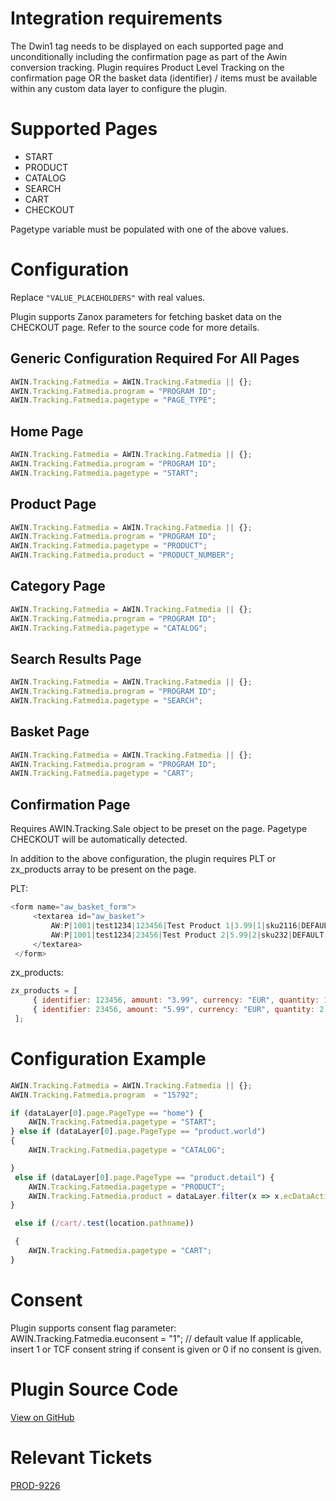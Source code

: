 
# Integration requirements

The Dwin1 tag needs to be displayed on each supported page and
unconditionally including the confirmation page as part of the Awin
conversion tracking. Plugin requires Product Level Tracking on the
confirmation page OR the basket data (identifier) / items must be
available within any custom data layer to configure the plugin.

# Supported Pages

- START
- PRODUCT
- CATALOG
- SEARCH
- CART
- CHECKOUT

Pagetype variable must be populated with one of the above values.

# Configuration

Replace `"VALUE_PLACEHOLDERS"` with real values.

Plugin supports Zanox parameters for fetching basket data on the
CHECKOUT page. Refer to the source code for more details.

## Generic Configuration Required For All Pages

``` javascript
AWIN.Tracking.Fatmedia = AWIN.Tracking.Fatmedia || {};
AWIN.Tracking.Fatmedia.program = "PROGRAM ID";
AWIN.Tracking.Fatmedia.pagetype = "PAGE_TYPE";
```



## Home Page

``` javascript
AWIN.Tracking.Fatmedia = AWIN.Tracking.Fatmedia || {};
AWIN.Tracking.Fatmedia.program = "PROGRAM ID";
AWIN.Tracking.Fatmedia.pagetype = "START";
```



## Product Page

``` javascript
AWIN.Tracking.Fatmedia = AWIN.Tracking.Fatmedia || {};
AWIN.Tracking.Fatmedia.program = "PROGRAM ID";
AWIN.Tracking.Fatmedia.pagetype = "PRODUCT";
AWIN.Tracking.Fatmedia.product = "PRODUCT_NUMBER";
```



## Category Page

``` javascript
AWIN.Tracking.Fatmedia = AWIN.Tracking.Fatmedia || {};
AWIN.Tracking.Fatmedia.program = "PROGRAM ID";
AWIN.Tracking.Fatmedia.pagetype = "CATALOG";
```



## Search Results Page

``` javascript
AWIN.Tracking.Fatmedia = AWIN.Tracking.Fatmedia || {};
AWIN.Tracking.Fatmedia.program = "PROGRAM ID";
AWIN.Tracking.Fatmedia.pagetype = "SEARCH";
```



## Basket Page

``` javascript
AWIN.Tracking.Fatmedia = AWIN.Tracking.Fatmedia || {};
AWIN.Tracking.Fatmedia.program = "PROGRAM ID";
AWIN.Tracking.Fatmedia.pagetype = "CART";
```



## Confirmation Page

Requires AWIN.Tracking.Sale object to be preset on the page. Pagetype
CHECKOUT will be automatically detected.

In addition to the above configuration, the plugin requires PLT or
zx_products array to be present on the page.

PLT:

``` javascript
<form name="aw_basket_form">
     <textarea id="aw_basket">
         AW:P|1001|test1234|123456|Test Product 1|3.99|1|sku2116|DEFAULT|DVD
         AW:P|1001|test1234|23456|Test Product 2|5.99|2|sku232|DEFAULT|Electronics
     </textarea>
 </form>
```


zx_products:

``` javascript
zx_products = [
     { identifier: 123456, amount: "3.99", currency: "EUR", quantity: 1 },
     { identifier: 23456, amount: "5.99", currency: "EUR", quantity: 2 }
 ];
```



# Configuration Example

``` javascript
AWIN.Tracking.Fatmedia = AWIN.Tracking.Fatmedia || {};
AWIN.Tracking.Fatmedia.program  = "15792";

if (dataLayer[0].page.PageType == "home") {
    AWIN.Tracking.Fatmedia.pagetype = "START";
} else if (dataLayer[0].page.PageType == "product.world")
{
    AWIN.Tracking.Fatmedia.pagetype = "CATALOG";

}
 else if (dataLayer[0].page.PageType == "product.detail") {
    AWIN.Tracking.Fatmedia.pagetype = "PRODUCT";
    AWIN.Tracking.Fatmedia.product = dataLayer.filter(x => x.ecDataAction == "productDetail")[0].ecommerce.detail.products[0].id;
}

 else if (/cart/.test(location.pathname))

 {
    AWIN.Tracking.Fatmedia.pagetype = "CART";
}
```



# Consent

Plugin supports consent flag parameter: AWIN.Tracking.Fatmedia.euconsent
= "1"; // default value If applicable, insert 1 or TCF consent string if
consent is given or 0 if no consent is given.

# Plugin Source Code

[View on
GitHub](https://github.com/awin/tracking-advertiser-mastertag/blob/master/src/plugins/thirdParty/fatmedia/plugin.js)

# Relevant Tickets

[PROD-9226](https://jira.awin.com/browse/PROD-9226)